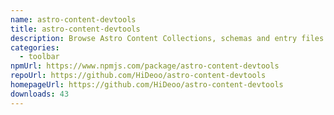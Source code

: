 ```yaml
---
name: astro-content-devtools
title: astro-content-devtools
description: Browse Astro Content Collections, schemas and entry files in your browser
categories:
  - toolbar
npmUrl: https://www.npmjs.com/package/astro-content-devtools
repoUrl: https://github.com/HiDeoo/astro-content-devtools
homepageUrl: https://github.com/HiDeoo/astro-content-devtools
downloads: 43
---
```

